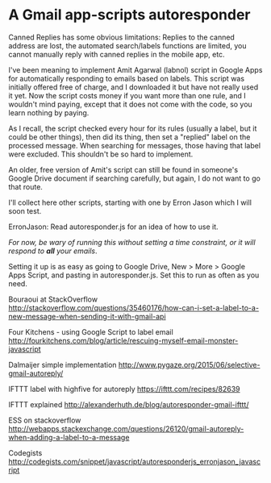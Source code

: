 # A Gmail app-scripts autoresponder

Canned Replies has some obvious limitations: Replies to the canned address are lost, the automated search/labels functions are limited, you cannot manually reply with canned replies in the mobile app, etc.

I've been meaning to implement Amit Agarwal (labnol) script in Google Apps for automatically responding to emails based on labels. This script was initially offered free of charge, and I downloaded it but have not really used it yet. Now the script costs money if you want more than one rule, and I wouldn't mind paying, except that it does not come with the code, so you learn nothing by paying.

As I recall, the script checked every hour for its rules (usually a label, but it could be other things), then did its thing, then set a "replied" label on the processed message. When searching for messages, those having that label were excluded. This shouldn't be so hard to implement.

An older, free version of Amit's script can still be found in someone's Google Drive document if searching carefully, but again, I do not want to go that route.

I'll collect here other scripts, starting with one by Erron Jason which I will soon test.

ErronJason:
Read autoresponder.js for an idea of how to use it.

_For now, be wary of running this without setting a time constraint, or it will respond to __all__ your emails_.

Setting it up is as easy as going to Google Drive, New > More > Google Apps Script, and pasting in autoresponder.js. Set this to run as often as you need.

Bouraoui at StackOverflow
http://stackoverflow.com/questions/35460176/how-can-i-set-a-label-to-a-new-message-when-sending-it-with-gmail-api

Four Kitchens - using Google Script to label email
http://fourkitchens.com/blog/article/rescuing-myself-email-monster-javascript

Dalmaijer simple implementation
http://www.pygaze.org/2015/06/selective-gmail-autoreply/

IFTTT label with highfive for autoreply
https://ifttt.com/recipes/82639

IFTTT explained
http://alexanderhuth.de/blog/autoresponder-gmail-ifttt/

ESS on stackoverflow
http://webapps.stackexchange.com/questions/26120/gmail-autoreply-when-adding-a-label-to-a-message

Codegists
http://codegists.com/snippet/javascript/autoresponderjs_erronjason_javascript
